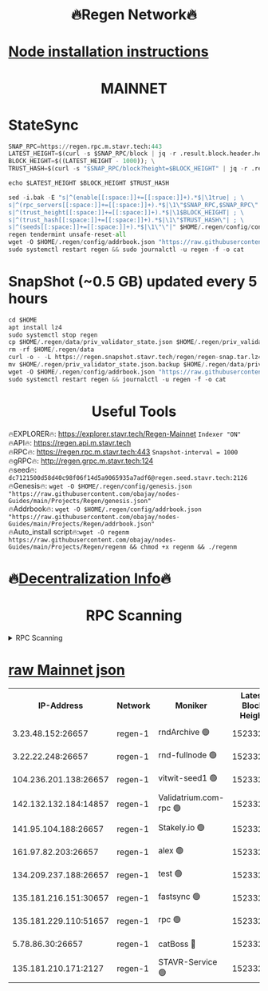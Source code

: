 <h1 align="center"> 🔥Regen Network🔥</h1>

[Node installation instructions](https://github.com/obajay/nodes-Guides/tree/main/Projects/Regen)
=
<h1 align="center"> MAINNET</h1>

# StateSync
```python
SNAP_RPC=https://regen.rpc.m.stavr.tech:443
LATEST_HEIGHT=$(curl -s $SNAP_RPC/block | jq -r .result.block.header.height); \
BLOCK_HEIGHT=$((LATEST_HEIGHT - 1000)); \
TRUST_HASH=$(curl -s "$SNAP_RPC/block?height=$BLOCK_HEIGHT" | jq -r .result.block_id.hash)

echo $LATEST_HEIGHT $BLOCK_HEIGHT $TRUST_HASH

sed -i.bak -E "s|^(enable[[:space:]]+=[[:space:]]+).*$|\1true| ; \
s|^(rpc_servers[[:space:]]+=[[:space:]]+).*$|\1\"$SNAP_RPC,$SNAP_RPC\"| ; \
s|^(trust_height[[:space:]]+=[[:space:]]+).*$|\1$BLOCK_HEIGHT| ; \
s|^(trust_hash[[:space:]]+=[[:space:]]+).*$|\1\"$TRUST_HASH\"| ; \
s|^(seeds[[:space:]]+=[[:space:]]+).*$|\1\"\"|" $HOME/.regen/config/config.toml
regen tendermint unsafe-reset-all
wget -O $HOME/.regen/config/addrbook.json "https://raw.githubusercontent.com/obajay/nodes-Guides/main/Projects/Regen/addrbook.json"
sudo systemctl restart regen && sudo journalctl -u regen -f -o cat
```
# SnapShot (~0.5 GB) updated every 5 hours
```python
cd $HOME
apt install lz4
sudo systemctl stop regen
cp $HOME/.regen/data/priv_validator_state.json $HOME/.regen/priv_validator_state.json.backup
rm -rf $HOME/.regen/data
curl -o - -L https://regen.snapshot.stavr.tech/regen/regen-snap.tar.lz4 | lz4 -c -d - | tar -x -C $HOME/.regen --strip-components 2
mv $HOME/.regen/priv_validator_state.json.backup $HOME/.regen/data/priv_validator_state.json
wget -O $HOME/.regen/config/addrbook.json "https://raw.githubusercontent.com/obajay/nodes-Guides/main/Projects/Regen/addrbook.json"
sudo systemctl restart regen && journalctl -u regen -f -o cat
```

 <h1 align="center"> Useful Tools</h1>

🔥EXPLORER🔥:     https://explorer.stavr.tech/Regen-Mainnet        `Indexer "ON"` \
🔥API🔥:          https://regen.api.m.stavr.tech \
🔥RPC🔥:          https://regen.rpc.m.stavr.tech:443              `Snapshot-interval = 1000` \
🔥gRPC🔥:         http://regen.grpc.m.stavr.tech:124 \
🔥seed🔥:      `dc7121500d58d40c98f06f14d5a9065935a7adf6@regen.seed.stavr.tech:2126` \
🔥Genesis🔥:   `wget -O $HOME/.regen/config/genesis.json "https://raw.githubusercontent.com/obajay/nodes-Guides/main/Projects/Regen/genesis.json"` \
🔥Addrbook🔥:  `wget -O $HOME/.regen/config/addrbook.json "https://raw.githubusercontent.com/obajay/nodes-Guides/main/Projects/Regen/addrbook.json"` \
🔥Auto_install script🔥:`wget -O regenm https://raw.githubusercontent.com/obajay/nodes-Guides/main/Projects/Regen/regenm && chmod +x regenm && ./regenm`

🔥[Decentralization Info](https://github.com/obajay/StateSync-snapshots/tree/main/Projects/Regen/Decentralization)🔥
=
<h1 align="center"> RPC Scanning</h1>

<details>
<summary>RPC Scanning</summary>

<h2 align="center"> We scan nodes in real time every 4 hours. And we provide the final result of RPC endpoints.
We cannot influence the operation of these nodes in any way. </h2>


```python
If Voting Power is higher than 0 --> then the Node is a validator of the network and may be subject to attack and be a potential threat to the chain.
```
```python
We marked such validators with a red symbol
```

</details>

[raw Mainnet json](https://rpc-check.regenm.stavr.tech/regenm/rpc-regenm-result.json)
=


<table><tr><th>IP-Address</th><th>Network</th><th>Moniker</th><th>Latest Block Height</th><th>Earliest Block Height</th><th>Catching Up</th><th>Tx Index</th><th>Voting Power</th><th>Scan Time</th></tr><tr><td>3.23.48.152:26657</td><td>regen-1</td><td>rndArchive 🟢</td><td>15233271</td><td>1</td><td>False</td><td>on</td><td>0</td><td>2024-03-22T08:01:14.044181352UTC</td></tr><tr><td>3.22.22.248:26657</td><td>regen-1</td><td>rnd-fullnode 🟢</td><td>15233270</td><td>4134001</td><td>False</td><td>on</td><td>0</td><td>2024-03-22T08:01:03.172882297UTC</td></tr><tr><td>104.236.201.138:26657</td><td>regen-1</td><td>vitwit-seed1 🟢</td><td>15233257</td><td>8943001</td><td>False</td><td>on</td><td>0</td><td>2024-03-22T07:59:50.701764305UTC</td></tr><tr><td>142.132.132.184:14857</td><td>regen-1</td><td>Validatrium.com-rpc 🟢</td><td>15233283</td><td>11175001</td><td>False</td><td>on</td><td>0</td><td>2024-03-22T08:02:20.066750452UTC</td></tr><tr><td>141.95.104.188:26657</td><td>regen-1</td><td>Stakely.io 🟢</td><td>15233267</td><td>13442501</td><td>False</td><td>on</td><td>0</td><td>2024-03-22T08:00:45.964553462UTC</td></tr><tr><td>161.97.82.203:26657</td><td>regen-1</td><td>alex 🟢</td><td>15233277</td><td>13992001</td><td>False</td><td>on</td><td>0</td><td>2024-03-22T08:01:47.263347271UTC</td></tr><tr><td>134.209.237.188:26657</td><td>regen-1</td><td>test 🟢</td><td>15233289</td><td>13992001</td><td>False</td><td>on</td><td>0</td><td>2024-03-22T08:02:55.778631966UTC</td></tr><tr><td>135.181.216.151:30657</td><td>regen-1</td><td>fastsync 🟢</td><td>15233275</td><td>14457001</td><td>False</td><td>off</td><td>0</td><td>2024-03-22T08:01:33.792459851UTC</td></tr><tr><td>135.181.229.110:51657</td><td>regen-1</td><td>rpc 🟢</td><td>15233265</td><td>14844001</td><td>False</td><td>on</td><td>0</td><td>2024-03-22T08:00:37.489993454UTC</td></tr><tr><td>5.78.86.30:26657</td><td>regen-1</td><td>catBoss 🔴</td><td>15233293</td><td>15111001</td><td>False</td><td>on</td><td>9046970279</td><td>2024-03-22T08:03:21.922389073UTC</td></tr><tr><td>135.181.210.171:2127</td><td>regen-1</td><td>STAVR-Service 🟢</td><td>15233296</td><td>15232001</td><td>False</td><td>on</td><td>0</td><td>2024-03-22T08:03:34.415764491UTC</td></tr></table>